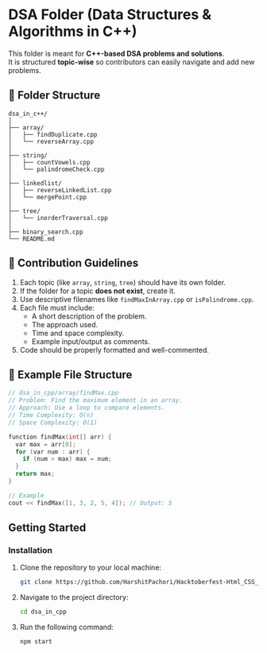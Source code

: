 # DSA Folder (Data Structures & Algorithms in C++)

This folder is meant for **C++-based DSA problems and solutions**.  
It is structured **topic-wise** so contributors can easily navigate and add new problems.

## 🧩 Folder Structure
```
dsa_in_c++/
│
├── array/
│   ├── findDuplicate.cpp
│   └── reverseArray.cpp
│
├── string/
│   ├── countVowels.cpp
│   └── palindromeCheck.cpp
│
├── linkedlist/
│   ├── reverseLinkedList.cpp
│   └── mergePoint.cpp
│
├── tree/
│   └── inorderTraversal.cpp
│
├── binary_search.cpp
└── README.md
```

## 🚀 Contribution Guidelines
1. Each topic (like `array`, `string`, `tree`) should have its own folder.
2. If the folder for a topic **does not exist**, create it.
3. Use descriptive filenames like `findMaxInArray.cpp` or `isPalindrome.cpp`.
4. Each file must include:
   - A short description of the problem.
   - The approach used.
   - Time and space complexity.
   - Example input/output as comments.
5. Code should be properly formatted and well-commented.

## 🧠 Example File Structure
```cpp
// dsa_in_cpp/array/findMax.cpp
// Problem: Find the maximum element in an array.
// Approach: Use a loop to compare elements.
// Time Complexity: O(n)
// Space Complexity: O(1)

function findMax(int[] arr) {
  var max = arr[0];
  for (var num : arr) {
    if (num > max) max = num;
  }
  return max;
}

// Example
cout << findMax([1, 3, 2, 5, 4]); // Output: 5
```
## Getting Started

### Installation
1.  Clone the repository to your local machine:
    ```bash
    git clone https://github.com/HarshitPachori/Hacktoberfest-Html_CSS_JS
    ```
2.  Navigate to the project directory:
    ```bash
    cd dsa_in_cpp
    ```
3.  Run the following command:
    ```bash
    npm start
    ```
